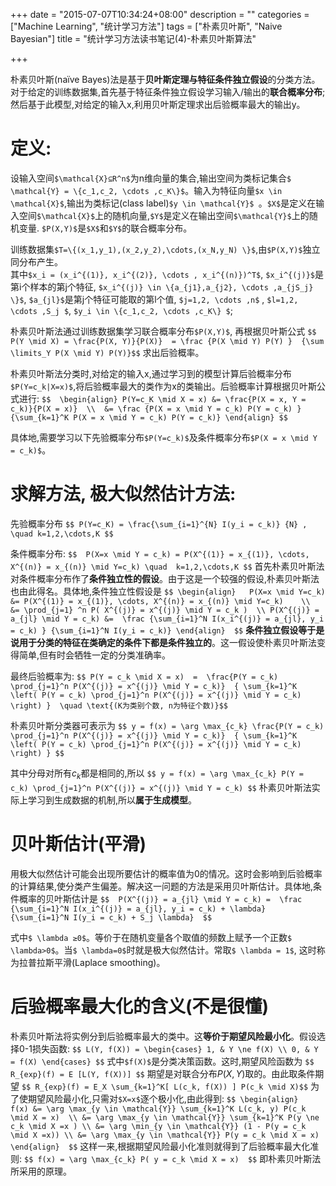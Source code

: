 +++
date = "2015-07-07T10:34:24+08:00"
description = ""
categories = ["Machine Learning", "统计学习方法"]
tags = ["朴素贝叶斯", "Naive Bayesian"]
title = "统计学习方法读书笔记(4)-朴素贝叶斯算法"

+++

朴素贝叶斯(naïve Bayes)法是基于**贝叶斯定理与特征条件独立假设**的分类方法。对于给定的训练数据集,首先基于特征条件独立假设学习输入/输出的**联合概率分布**;然后基于此模型,对给定的输入x,利用贝叶斯定理求出后验概率最大的输出y。

# 定义:
设输入空间`$\mathcal{X}⊆R^n$`为n维向量的集合,输出空间为类标记集合`$ \mathcal{Y} = \{c_1,c_2, \cdots ,c_K\}$`。输入为特征向量`$x \in \mathcal{X}$`,输出为类标记(class label)`$y \in \mathcal{Y}$ `。`$X$`是定义在输入空间`$\mathcal{X}$`上的随机向量,`$Y$`是定义在输出空间`$\mathcal{Y}$`上的随机变量. `$P(X,Y)$`是`$X$`和`$Y$`的联合概率分布。    

训练数据集`$T=\{(x_1,y_1),(x_2,y_2),\cdots,(x_N,y_N) \}$`,由`$P(X,Y)$`独立同分布产生。     
其中`$x_i = (x_i^{(1)}, x_i^{(2)}, \cdots , x_i^{(n)})^T$`, `$x_i^{(j)}$`是第i个样本的第j个特征, `$x_i^{(j)} \in \{a_{j1},a_{j2}, \cdots ,a_{jS_j} \}$`, `$a_{jl}$`是第j个特征可能取的第l个值, `$j=1,2, \cdots ,n$` , `$l=1,2, \cdots ,S_j $`, `$y_i \in \{c_1,c_2, \cdots ,c_K\} $`;   

朴素贝叶斯法通过训练数据集学习联合概率分布`$P(X,Y)$`, 再根据贝叶斯公式
`$$ P(Y \mid X) = \frac{P(X, Y)}{P(X)}  = \frac {P(X \mid Y) P(Y) }  {\sum \limits_Y P(X \mid Y) P(Y)}$$`
求出后验概率。   

朴素贝叶斯法分类时,对给定的输入x,通过学习到的模型计算后验概率分布`$P(Y=c_k|X=x)$`,将后验概率最大的类作为x的类输出。后验概率计算根据贝叶斯公式进行: 
`$$ 
\begin{align}
P(Y=c_K \mid X = x) &= \frac{P(X = x, Y = c_k)}{P(X = x)}  \\ 
&= \frac {P(X = x \mid Y = c_k) P(Y = c_k) }  {\sum_{k=1}^K P(X = x \mid Y = c_k) P(Y = c_k)}
\end{align}
$$`

具体地,需要学习以下先验概率分布`$P(Y=c_k)$`及条件概率分布`$P(X = x \mid Y = c_k)$`。    

# 求解方法, 极大似然估计方法:   
先验概率分布
`$$ P(Y=c_K) = \frac{\sum_{i=1}^{N} I(y_i = c_k)} {N} , \quad k=1,2,\cdots,K $$`

条件概率分布:
`$$  P(X=x \mid Y = c_k) = P(X^{(1)} = x_{(1)}, \cdots, X^{(n)} = x_{(n)} \mid Y=c_k) \quad  k=1,2,\cdots,K $$`
首先朴素贝叶斯法对条件概率分布作了**条件独立性的假设**。由于这是一个较强的假设,朴素贝叶斯法也由此得名。具体地,条件独立性假设是
`$$
\begin{align}  
  P(X=x \mid Y=c_k)  &= P(X^{(1)} = x_{(1)}, \cdots, X^{(n)} = x_{(n)} \mid Y=c_k)    \\  
             &= \prod_{j=1} ^n P( X^{(j)} = x^{(j)} \mid Y = c_k )  \\
  P(X^{(j)} = a_{jl} \mid Y = c_k) &=  \frac {\sum_{i=1}^N I(x_i^{(j)} = a_{jl}, y_i = c_k) } {\sum_{i=1}^N I(y_i = c_k)}
\end{align} 
$$`
**条件独立假设等于是说用于分类的特征在类确定的条件下都是条件独立的**。这一假设使朴素贝叶斯法变得简单,但有时会牺牲一定的分类准确率。

最终后验概率为:
`$$ P(Y = c_k \mid X = x)  =  \frac{P(Y = c_k) \prod_{j=1}^n P(X^{(j)} = x^{(j)} \mid Y = c_k)}  { \sum_{k=1}^K \left( P(Y = c_k) \prod_{j=1}^n P(X^{(j)} = x^{(j)} \mid Y = c_k) \right) }  \quad \text{(K为类别个数, n为特征个数)}$$`

朴素贝叶斯分类器可表示为
`$$ y = f(x) = \arg \max_{c_k} \frac{P(Y = c_k) \prod_{j=1}^n P(X^{(j)} = x^{(j)} \mid Y = c_k)}  { \sum_{k=1}^K \left( P(Y = c_k) \prod_{j=1}^n P(X^{(j)} = x^{(j)} \mid Y = c_k) \right) } $$`

其中分母对所有$c_k$都是相同的,所以
`$$ y = f(x) = \arg \max_{c_k} P(Y = c_k) \prod_{j=1}^n P(X^{(j)} = x^{(j)} \mid Y = c_k) $$`
朴素贝叶斯法实际上学习到生成数据的机制,所以**属于生成模型**。

# 贝叶斯估计(平滑)
用极大似然估计可能会出现所要估计的概率值为0的情况。这时会影响到后验概率的计算结果,使分类产生偏差。解决这一问题的方法是采用贝叶斯估计。具体地,条件概率的贝叶斯估计是
`$$  P(X^{(j)} = a_{jl} \mid Y = c_k) =  \frac {\sum_{i=1}^N I(x_i^{(j)} = a_{jl}, y_i = c_k) + \lambda} {\sum_{i=1}^N I(y_i = c_k) + S_j \lambda}  $$`   

式中`$ \lambda ≥0$`。等价于在随机变量各个取值的频数上赋予一个正数`$ \lambda>0$`。当`$ \lambda=0$`时就是极大似然估计。常取`$ \lambda = 1$`, 这时称为拉普拉斯平滑(Laplace smoothing)。


# 后验概率最大化的含义(不是很懂)
朴素贝叶斯法将实例分到后验概率最大的类中。这**等价于期望风险最小化**。假设选择0-1损失函数:
`$$ L(Y, f(X)) = \begin{cases}
				1, & Y \ne f(X) \\
				0, & Y = f(X)
				\end{cases}
$$`
式中`$f(X)$`是分类决策函数。这时,期望风险函数为
`$$ R_{exp}(f) = E [L(Y, f(X))] $$`
期望是对联合分布$P(X,Y)$取的。由此取条件期望
`$$ R_{exp}(f) = E_X \sum_{k=1}^K[ L(c_k, f(X)) ] P(c_k \mid X)$$`
为了使期望风险最小化,只需对`$X=x$`逐个极小化,由此得到:
`$$
\begin{align}  
  f(x) &= \arg \max_{y \in \mathcal{Y}} \sum_{k=1}^K L(c_k, y) P(c_k \mid X = x)  \\
  &= \arg \max_{y \in \mathcal{Y}} \sum_{k=1}^K P(y \ne  c_k \mid X =x ) \\
  &= \arg \min_{y \in \mathcal{Y}} (1 - P(y = c_k \mid X =x)) \\
  &= \arg \max_{y \in \mathcal{Y}} P(y = c_k \mid X = x)
\end{align} 
$$`
这样一来,根据期望风险最小化准则就得到了后验概率最大化准则:
`$$ f(x) = \arg \max_{c_k} P( y = c_k \mid X = x)  $$`
即朴素贝叶斯法所采用的原理。


